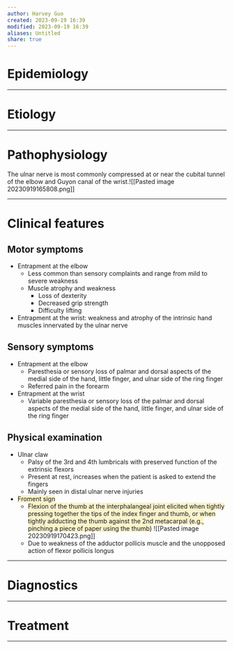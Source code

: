 ```yaml
---
author: Harvey Guo
created: 2023-09-19 16:39
modified: 2023-09-19 16:39
aliases: Untitled
share: true
---
```

# Epidemiology


---
# Etiology


---
# Pathophysiology
The ulnar nerve is most commonly compressed at or near the cubital tunnel of the elbow and Guyon canal of the wrist.![[Pasted image 20230919165808.png]]

---
# Clinical features
## Motor symptoms
- Entrapment at the elbow
	- Less common than sensory complaints and range from mild to severe weakness
	- Muscle atrophy and weakness
		- Loss of dexterity
		- Decreased grip strength
		- Difficulty lifting
- Entrapment at the wrist: weakness and atrophy of the intrinsic hand muscles innervated by the ulnar nerve
## Sensory symptoms
- Entrapment at the elbow
	- Paresthesia or sensory loss of palmar and dorsal aspects of the medial side of the hand, little finger, and ulnar side of the ring finger
	- Referred pain in the forearm 
- Entrapment at the wrist
	- Variable paresthesia or sensory loss of the palmar and dorsal aspects of the medial side of the hand, little finger, and ulnar side of the ring finger
## Physical examination
- Ulnar claw 
	- Palsy of the 3rd and 4th lumbricals with preserved function of the extrinsic flexors 
	- Present at rest, increases when the patient is asked to extend the fingers
	- Mainly seen in distal ulnar nerve injuries
- <span style="background:rgba(240, 200, 0, 0.2)">Froment sign</span> 
	- <span style="background:rgba(240, 200, 0, 0.2)">Flexion of the thumb at the interphalangeal joint elicited when tightly pressing together the tips of the index finger and thumb, or when tightly adducting the thumb against the 2nd metacarpal (e.g., pinching a piece of paper using the thumb)</span> ![[Pasted image 20230919170423.png]]
	- Due to weakness of the adductor pollicis muscle and the unopposed action of flexor pollicis longus

---
# Diagnostics


---
# Treatment


---
